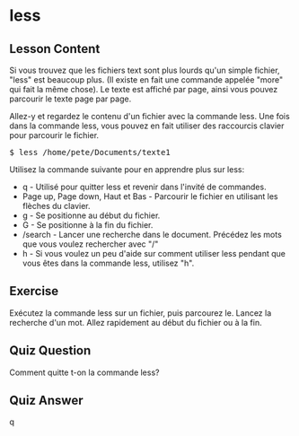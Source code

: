 # less

## Lesson Content

Si vous trouvez que les fichiers text sont plus lourds qu'un simple fichier, "less" est beaucoup plus. (Il existe en fait une commande appelée "more" qui fait la même chose). Le texte est affiché par page, ainsi vous pouvez parcourir le texte page par page. 

Allez-y et regardez le contenu d'un fichier avec la commande less. Une fois dans la commande less, vous pouvez en fait utiliser des raccourcis clavier pour parcourir le fichier. 

<pre>$ less /home/pete/Documents/texte1</pre>

Utilisez la commande suivante pour en apprendre plus sur less:

<ul>
<li>q - Utilisé pour quitter less et revenir dans l'invité de commandes.</li>
<li>Page up, Page down, Haut et Bas - Parcourir le fichier en utilisant les flèches du clavier.</li>
<li>g - Se positionne au début du fichier.</li>
<li>G - Se positionne à la fin du fichier.</li>
<li>/search - Lancer une recherche dans le document. Précédez les mots que vous voulez rechercher avec "/"</li>
<li>h - Si vous voulez un peu d'aide sur comment utiliser less pendant que vous êtes dans la commande less, utilisez "h".</li>
</ul>

## Exercise

Exécutez la commande less sur un fichier, puis parcourez le. Lancez la recherche d'un mot. Allez rapidement au début du fichier ou à la fin.

## Quiz Question

Comment quitte t-on la commande less?

## Quiz Answer

q
